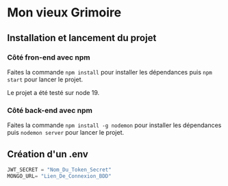 # Mon vieux Grimoire

## Installation et lancement du projet

### Côté fron-end avec npm

Faites la commande `npm install` pour installer les dépendances puis `npm start` pour lancer le projet. 

Le projet a été testé sur node 19. 

### Côté back-end avec npm

Faites la commande `npm install -g nodemon` pour installer les dépendances puis `nodemon server` pour lancer le projet.

## Création d'un .env

```javascript
JWT_SECRET = "Nom_Du_Token_Secret"
MONGO_URL= "Lien_De_Connexion_BDD"
```